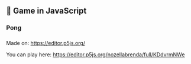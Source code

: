 ## :space_invader: Game in JavaScript <h3>

### Pong <h3>

Made on: https://editor.p5js.org/

You can play here: https://editor.p5js.org/nozellabrenda/full/KDdvrmNWe
